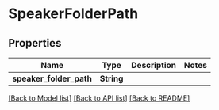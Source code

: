 # SpeakerFolderPath

## Properties
Name | Type | Description | Notes
------------ | ------------- | ------------- | -------------
**speaker_folder_path** | **String** |  | 

[[Back to Model list]](../README.md#documentation-for-models) [[Back to API list]](../README.md#documentation-for-api-endpoints) [[Back to README]](../README.md)


